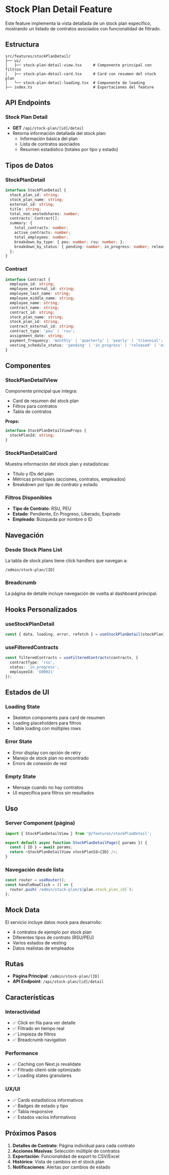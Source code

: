 # Stock Plan Detail Feature

Este feature implementa la vista detallada de un stock plan específico, mostrando un listado de contratos asociados con funcionalidad de filtrado.

## Estructura

```
src/features/stockPlanDetail/
├── ui/
│   ├── stock-plan-detail-view.tsx     # Componente principal con filtros
│   ├── stock-plan-detail-card.tsx     # Card con resumen del stock plan
│   └── stock-plan-detail-loading.tsx  # Componente de loading
├── index.ts                           # Exportaciones del feature
```

## API Endpoints

### Stock Plan Detail
- **GET** `/api/stock-plan/[id]/detail`
- Retorna información detallada del stock plan:
  - Información básica del plan
  - Lista de contratos asociados
  - Resumen estadístico (totales por tipo y estado)

## Tipos de Datos

### StockPlanDetail
```typescript
interface StockPlanDetail {
  stock_plan_id: string;
  stock_plan_name: string;
  external_id: string;
  title: string;
  total_non_vestedshares: number;
  contracts: Contract[];
  summary: {
    total_contracts: number;
    active_contracts: number;
    total_employees: number;
    breakdown_by_type: { peu: number; rsu: number; };
    breakdown_by_status: { pending: number; in_progress: number; released: number; expired: number; };
  };
}
```

### Contract
```typescript
interface Contract {
  employee_id: string;
  employee_external_id: string;
  employee_last_name: string;
  employee_middle_name: string;
  employee_name: string;
  contract_name: string;
  contract_id: string;
  stock_plan_name: string;
  stock_plan_id: string;
  contract_external_id: string;
  contract_type: 'peu' | 'rsu';
  assignment_date: string;
  payment_frequency: 'monthly' | 'quarterly' | 'yearly' | 'triennial';
  vesting_schedule_status: 'pending' | 'in_progress' | 'released' | 'expired';
}
```

## Componentes

### StockPlanDetailView
Componente principal que integra:
- Card de resumen del stock plan
- Filtros para contratos
- Tabla de contratos

**Props:**
```typescript
interface StockPlanDetailViewProps {
  stockPlanId: string;
}
```

### StockPlanDetailCard
Muestra información del stock plan y estadísticas:
- Título y IDs del plan
- Métricas principales (acciones, contratos, empleados)
- Breakdown por tipo de contrato y estado

### Filtros Disponibles
- **Tipo de Contrato**: RSU, PEU
- **Estado**: Pendiente, En Progreso, Liberado, Expirado
- **Empleado**: Búsqueda por nombre o ID

## Navegación

### Desde Stock Plans List
La tabla de stock plans tiene click handlers que navegan a:
```
/admin/stock-plan/[ID]
```

### Breadcrumb
La página de detalle incluye navegación de vuelta al dashboard principal.

## Hooks Personalizados

### useStockPlanDetail
```typescript
const { data, loading, error, refetch } = useStockPlanDetail(stockPlanId);
```

### useFilteredContracts
```typescript
const filteredContracts = useFilteredContracts(contracts, {
  contractType: 'rsu',
  status: 'in_progress',
  employeeId: 'E00021'
});
```

## Estados de UI

### Loading State
- Skeleton components para card de resumen
- Loading placeholders para filtros
- Table loading con múltiples rows

### Error State
- Error display con opción de retry
- Manejo de stock plan no encontrado
- Errors de conexión de red

### Empty State
- Mensaje cuando no hay contratos
- UI específica para filtros sin resultados

## Uso

### Server Component (página)
```typescript
import { StockPlanDetailView } from '@/features/stockPlanDetail';

export default async function StockPlanDetailPage({ params }) {
  const { ID } = await params;
  return <StockPlanDetailView stockPlanId={ID} />;
}
```

### Navegación desde lista
```typescript
const router = useRouter();
const handleRowClick = () => {
  router.push(`/admin/stock-plan/${plan.stock_plan_id}`);
};
```

## Mock Data

El servicio incluye datos mock para desarrollo:
- 4 contratos de ejemplo por stock plan
- Diferentes tipos de contrato (RSU/PEU)
- Varios estados de vesting
- Datos realistas de empleados

## Rutas

- **Página Principal**: `/admin/stock-plan/[ID]`
- **API Endpoint**: `/api/stock-plan/[id]/detail`

## Características

### Interactividad
- ✅ Click en fila para ver detalle
- ✅ Filtrado en tiempo real
- ✅ Limpieza de filtros
- ✅ Breadcrumb navigation

### Performance
- ✅ Caching con Next.js revalidate
- ✅ Filtrado client-side optimizado
- ✅ Loading states granulares

### UX/UI
- ✅ Cards estadísticos informativos
- ✅ Badges de estado y tipo
- ✅ Tabla responsive
- ✅ Estados vacíos informativos

## Próximos Pasos

1. **Detalles de Contrato**: Página individual para cada contrato
2. **Acciones Masivas**: Selección múltiple de contratos
3. **Exportación**: Funcionalidad de export to CSV/Excel
4. **Histórico**: Vista de cambios en el stock plan
5. **Notificaciones**: Alertas por cambios de estado